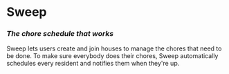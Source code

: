 # Sweep
### _The chore schedule that works_

Sweep lets users create and join houses to manage the chores that need to be done. To make sure everybody does their chores, Sweep automatically schedules every resident and notifies them when they're up. 
